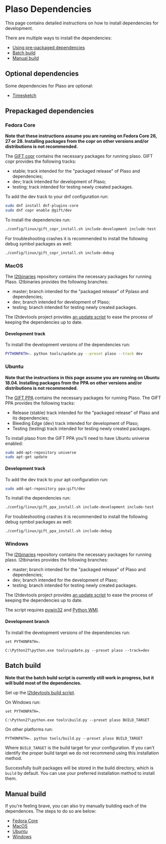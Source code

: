 # Plaso Dependencies

This page contains detailed instructions on how to install dependencies for 
development.

There are multiple ways to install the dependencies:

* [Using pre-packaged dependencies](Dependencies.md#prepackaged-dependencies)
* [Batch build](Dependencies.md#batch-build)
* [Manual build](Dependencies.md#manual-build)

## Optional dependencies

Some dependencies for Plaso are optional:

* [Timesketch](https://github.com/google/timesketch/blob/master/docs/Installation.md) 

## Prepackaged dependencies

### Fedora Core

**Note that these instructions assume you are running on Fedora Core 26, 27 
or 28. Installing packages from the copr on other versions and/or distributions 
is not recommended.**

The [GIFT copr](https://copr.fedorainfracloud.org/groups/g/gift/coprs/) contains
the necessary packages for running plaso. GIFT copr provides the following 
tracks:

* stable; track intended for the "packaged release" of Plaso and dependencies;
* dev; track intended for development of Plaso;
* testing; track intended for testing newly created packages.

To add the dev track to your dnf configuration run:

```bash
sudo dnf install dnf-plugins-core
sudo dnf copr enable @gift/dev
```

To install the dependencies run:

```bash
./config/linux/gift_copr_install.sh include-development include-test
```

For troubleshooting crashes it is recommended to install the following debug
symbol packages as well:

```bash
./config/linux/gift_copr_install.sh include-debug
```

### MacOS

The [l2tbinaries](https://github.com/log2timeline/l2tbinaries) 
repository contains the necessary packages for running Plaso. l2tbinaries 
provides the following branches:

* master; branch intended for the "packaged release" of Pplaso and dependencies;
* dev; branch intended for development of Plaso;
* testing; branch intended for testing newly created packages.

The l2tdevtools project provides 
[an update script](https://github.com/log2timeline/l2tdevtools/wiki/Update-script)
 to ease the process of keeping the dependencies up to date.

#### Development track

To install the development versions of the dependencies run:

```bash
PYTHONPATH=. python tools/update.py --preset plaso --track dev
```

### Ubuntu

**Note that the instructions in this page assume you are running on 
Ubuntu 18.04. Installing packages from the PPA on other versions and/or 
distributions is not recommended.**

The [GIFT PPA](https://launchpad.net/~gift) contains the necessary packages for 
running Plaso. The GIFT PPA provides the following tracks:

* Release (stable) track intended for the "packaged release" of Plaso and 
its dependencies;
* Bleeding Edge (dev) track intended for development of Plaso;
* Testing (testing) track intended for testing newly created packages.

To install plaso from the GIFT PPA you'll need to have Ubuntu universe enabled:

```bash
sudo add-apt-repository universe
sudo apt-get update
```

#### Development track

To add the dev track to your apt configuration run:

```bash
sudo add-apt-repository ppa:gift/dev
```

To install the dependencies run:

```bash
./config/linux/gift_ppa_install.sh include-development include-test
```

For troubleshooting crashes it is recommended to install the following debug
symbol packages as well:

```bash
./config/linux/gift_ppa_install.sh include-debug
```

### Windows

The [l2tbinaries](https://github.com/log2timeline/l2tbinaries) 
repository contains the necessary packages for running plaso. l2tbinaries
provides the following branches:

* master; branch intended for the "packaged release" of Plaso and dependencies;
* dev; branch intended for the development of Plaso;
* testing; branch intended for testing newly created packages.

The l2tdevtools project provides 
[an update script](https://github.com/log2timeline/l2tdevtools/wiki/Update-script)
 to ease the process of keeping the dependencies up to date.

The script requires [pywin32](https://github.com/mhammond/pywin32/releases) and [Python WMI](https://pypi.python.org/pypi/WMI/).

#### Development branch

To install the development versions of the dependencies run:

```
set PYTHONPATH=.

C:\Python27\python.exe tools\update.py --preset plaso --track=dev
```

## Batch build

**Note that the batch build script is currently still work in progress, but it 
will build most of the dependencies.**

Set up the [l2tdevtools build script](https://github.com/log2timeline/l2tdevtools/wiki/Build-script).

On Windows run:

```
set PYTHONPATH=.

C:\Python27\python.exe tools\build.py --preset plaso BUILD_TARGET
```

On other platforms run:

```
PYTHONPATH=. python tools/build.py --preset plaso BUILD_TARGET
```

Where `BUILD_TARGET` is the build target for your configuration. If you can't
identify the proper build target we do not recommend using this installation 
method.

Successfully built packages will be stored in the build directory, which is 
`build` by default. You can use your preferred installation method to install them.

## Manual build
If you're feeling brave, you can also try manually building each of the 
dependences. The steps to do so are below:

* [Fedora Core](Manual-Dependencies-Fedora-Core.md)
* [MacOS](Manual-Dependencies-MacOS.md)
* [Ubuntu](Manual-Dependencies-Ubuntu.md)
* [Windows](Manual-Dependencies-Windows.md)
